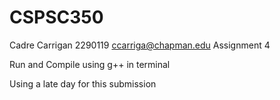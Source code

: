 # CSPSC350
Cadre Carrigan
2290119
ccarriga@chapman.edu
Assignment 4

Run and Compile using g++ in terminal

Using a late day for this submission
